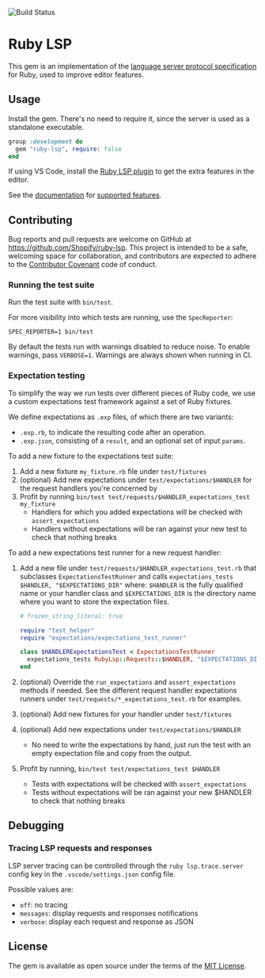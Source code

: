 ![Build Status](https://github.com/Shopify/ruby-lsp/workflows/CI/badge.svg)

# Ruby LSP

This gem is an implementation of the [language server protocol specification](https://microsoft.github.io/language-server-protocol/) for Ruby, used to improve editor features.

## Usage

Install the gem. There's no need to require it, since the server is used as a standalone executable.

```ruby
group :development do
  gem "ruby-lsp", require: false
end
```

If using VS Code, install the [Ruby LSP plugin](https://github.com/Shopify/vscode-ruby-lsp) to get the extra features in
the editor.

See the [documentation](https://shopify.github.io/ruby-lsp) for
[supported features](https://shopify.github.io/ruby-lsp/RubyLsp/Requests.html).

## Contributing

Bug reports and pull requests are welcome on GitHub at https://github.com/Shopify/ruby-lsp.
This project is intended to be a safe, welcoming space for collaboration, and contributors
are expected to adhere to the
[Contributor Covenant](https://github.com/Shopify/ruby-lsp/blob/main/CODE_OF_CONDUCT.md)
code of conduct.

### Running the test suite

Run the test suite with `bin/test`.

For more visibility into which tests are running, use the `SpecReporter`:

`SPEC_REPORTER=1 bin/test`

By default the tests run with warnings disabled to reduce noise. To enable warnings, pass `VERBOSE=1`.
Warnings are always shown when running in CI.

### Expectation testing

To simplify the way we run tests over different pieces of Ruby code, we use a custom expectations test framework against a set of Ruby fixtures.

We define expectations as `.exp` files, of which there are two variants:
* `.exp.rb`, to indicate the resulting code after an operation.
* `.exp.json`, consisting of a `result`, and an optional set of input `params`.

To add a new fixture to the expectations test suite:

1. Add a new fixture `my_fixture.rb` file under `test/fixtures`
2. (optional) Add new expectations under `test/expectations/$HANDLER` for the request handlers you're concerned by
3. Profit by running `bin/test test/requests/$HANDLER_expectations_test my_fixture`
    * Handlers for which you added expectations will be checked with `assert_expectations`
    * Handlers without expectations will be ran against your new test to check that nothing breaks

To add a new expectations test runner for a new request handler:

1. Add a new file under `test/requests/$HANDLER_expectations_test.rb` that subclasses `ExpectationsTestRunner` and calls `expectations_tests $HANDLER, "$EXPECTATIONS_DIR"` where: `$HANDLER` is the fully qualified name or your handler class and `$EXPECTATIONS_DIR` is the directory name where you want to store the expectation files.

   ```rb
   # frozen_string_literal: true

   require "test_helper"
   require "expectations/expectations_test_runner"

   class $HANDLERExpectationsTest < ExpectationsTestRunner
     expectations_tests RubyLsp::Requests::$HANDLER, "$EXPECTATIONS_DIR"
   end
   ```

2. (optional) Override the `run_expectations` and `assert_expectations` methods if needed. See the different request handler expectations runners under `test/requests/*_expectations_test.rb` for examples.

4. (optional) Add new fixtures for your handler under `test/fixtures`

5. (optional) Add new expectations under `test/expectations/$HANDLER`
   * No need to write the expectations by hand, just run the test with an empty expectation file and copy from the output.

7. Profit by running, `bin/test test/expectations_test $HANDLER`
    * Tests with expectations will be checked with `assert_expectations`
    * Tests without expectations will be ran against your new $HANDLER to check that nothing breaks

## Debugging

### Tracing LSP requests and responses

LSP server tracing can be controlled through the `ruby lsp.trace.server` config key in the `.vscode/settings.json` config file.

Possible values are:

* `off`: no tracing
* `messages`: display requests and responses notifications
* `verbose`: display each request and response as JSON

## License

The gem is available as open source under the terms of the
[MIT License](https://github.com/Shopify/ruby-lsp/blob/main/LICENSE.txt).
